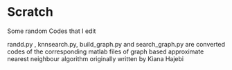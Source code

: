 Scratch
=======

Some random Codes that I edit 


randd.py , knnsearch.py, build_graph.py and search_graph.py are converted codes
of the corresponding matlab files of graph based approximate nearest neighbour algorithm
originally written by Kiana Hajebi 
